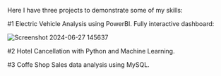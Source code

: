 Here I have three projects to demonstrate some of my skills:


#1 Electric Vehicle Analysis using PowerBI.
Fully interactive dashboard:

![Screenshot 2024-06-27 145637](https://github.com/boprosv/BP-portfolio/assets/118841138/a7bf98bc-41c2-4f70-ad87-6d23a184cacc)


#2 Hotel Cancellation with Python and Machine Learning.


#3 Coffe Shop Sales data analysis using MySQL.



